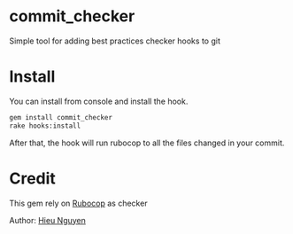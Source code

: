 commit_checker
==============

Simple tool for adding best practices checker hooks to git

Install
==

You can install from console and install the hook.

```zsh
gem install commit_checker
rake hooks:install
```

After that, the hook will run rubocop to all the files changed in your commit.

Credit
==

This gem rely on [Rubocop](https://github.com/bbatsov/rubocop) as checker

Author: [Hieu Nguyen](hieu.nguyen@eastagile.com)
